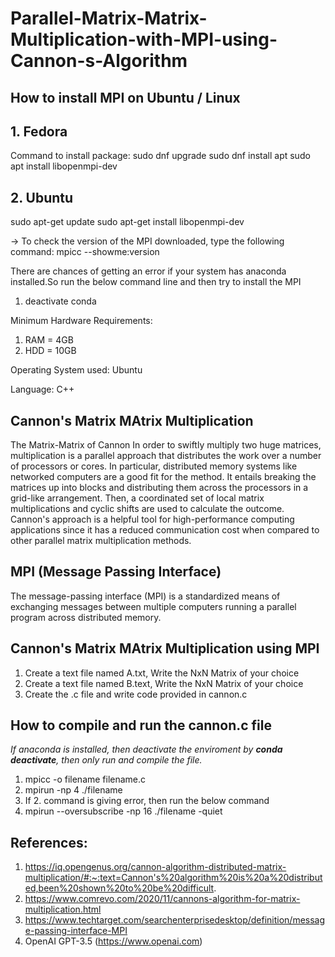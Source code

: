 # Parallel-Matrix-Matrix-Multiplication-with-MPI-using-Cannon-s-Algorithm

## How to install MPI on Ubuntu / Linux
## 1. Fedora
Command to install package:
sudo dnf upgrade
sudo dnf install apt
sudo apt install libopenmpi-dev

## 2. Ubuntu
sudo apt-get update
sudo apt-get install libopenmpi-dev

-> To check the version of the MPI downloaded, type the following command:
mpicc --showme:version

There are chances of getting an error if your system has anaconda installed.So run the below command line and then try to install the MPI
1. deactivate conda

Minimum Hardware Requirements:
1. RAM = 4GB
2. HDD = 10GB

Operating System used: Ubuntu

Language: C++


## Cannon's Matrix MAtrix Multiplication
The Matrix-Matrix of Cannon In order to swiftly multiply two huge matrices, multiplication is a parallel approach that distributes the work over a number of processors or cores. In particular, distributed memory systems like networked computers are a good fit for the method. It entails breaking the matrices up into blocks and distributing them across the processors in a grid-like arrangement. Then, a coordinated set of local matrix multiplications and cyclic shifts are used to calculate the outcome. Cannon's approach is a helpful tool for high-performance computing applications since it has a reduced communication cost when compared to other parallel matrix multiplication methods.

## MPI (Message Passing Interface)
The message-passing interface (MPI) is a standardized means of exchanging messages between multiple computers running a parallel program across distributed memory.

## Cannon's Matrix MAtrix Multiplication using MPI
1. Create a text file named A.txt,
   Write the NxN Matrix of your choice
2. Create a text file named B.text,
   Write the NxN Matrix of your choice
3. Create the .c file and write code provided in cannon.c

## How to compile and run the cannon.c file
_If anaconda is installed, then deactivate the enviroment by **conda deactivate**, then only run and compile the file._
1. mpicc -o filename filename.c
2. mpirun -np 4 ./filename
3. If 2. command is giving error, then run the below command
4. mpirun --oversubscribe -np 16 ./filename -quiet


## References:
1. https://iq.opengenus.org/cannon-algorithm-distributed-matrix-multiplication/#:~:text=Cannon's%20algorithm%20is%20a%20distributed,been%20shown%20to%20be%20difficult.
2. https://www.comrevo.com/2020/11/cannons-algorithm-for-matrix-multiplication.html
3. https://www.techtarget.com/searchenterprisedesktop/definition/message-passing-interface-MPI
4. OpenAI GPT-3.5 (https://www.openai.com)
